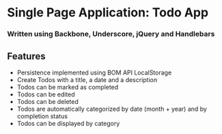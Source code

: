 # Single Page Application: Todo App
### Written using Backbone, Underscore, jQuery and Handlebars

## Features
- Persistence implemented using BOM API LocalStorage
- Create Todos with a title, a date and a description
- Todos can be marked as completed
- Todos can be edited
- Todos can be deleted
- Todos are automatically categorized by date (month + year) and by completion status
- Todos can be displayed by category

